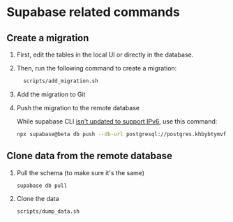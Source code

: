 # Supabase related commands

## Create a migration

1. First, edit the tables in the local UI or directly in the database.
2. Then, run the following command to create a migration:
    ```bash
      scripts/add_migration.sh
    ```
3. Add the migration to Git
4. Push the migration to the remote database

   While supabase CLI [isn't updated to support IPv6](https://github.com/supabase/cli/issues/1625),
   use this command:
   ```bash
   npx supabase@beta db push --db-url postgresql://postgres.khbybtymvfmhdakalayr:oNGhdBRtaaOUEHfe@aws-0-us-east-1.pooler.supabase.com:5432
   ```


## Clone data from the remote database

1. Pull the schema (to make sure it's the same)

    ```bash
    supabase db pull
   ```

2. Clone the data

    ```bash
    scripts/dump_data.sh
    ```
